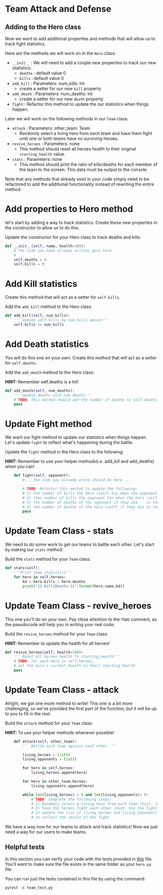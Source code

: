 # Team Attack and Defense

## Adding to the Hero class

Now we want to add additional properties and methods that will allow us to track fight statistics.

Here are the methods we will work on in the `Hero` class:

- `__init__` : We will need to add a couple new properties to track our new statistics:
    - `deaths` : default value 0
    - `kills` : default value 0
- `add_kill` : Parameters: num_kills: Int
    - create a setter for our new `kill` property
- `add_death` : Parameters: num_deaths: Int
    - create a setter for our new `death` property
- `fight` : Refactor this method to update the our statistics when things happen.

Later we will work on the following methods in our `Team` class:

- `attack` : Parameters: other_team: Team
    - Randomly select a living hero from each team and have them fight until one or both teams have no surviving heroes.
- `revive_heroes` : Parameters: none
    - This method should reset all heroes health to their original `starting_health` value.
- `stats` : Parameters: none
    - This method should print the ratio of kills/deaths for each member of the team to the screen. This data must be output to the console.

Note that any methods that already exist in your code simply need to be refactored to add the additional functionality instead of rewriting the entire method.

# Add properties to Hero method

let's start by adding a way to track statistics. Create these new properties in the constructor to allow us to do this.

Update the constructor for your Hero class to track deaths and kills:

```python
def __init__(self, name, health=100):
    # The code you have already written goes here.
    # ...
    self.deaths = 0
    self.kills = 0
```

# Add Kill statistics

Create this method that will act as a setter for `self.kills`.

Add the `add_kill` method to the Hero class:

```python
def add_kill(self, num_kills):
    ''' Update self.kills by num_kills amount'''
    self.kills += num_kills
```

# Add Death statistics

You will do this one on your own. Create this method that will act as a setter for `self.deaths`.

Add the `add_death` method to the Hero class:

**HINT:** Remember self.deaths is a Int!

```python
def add_death(self, num_deaths):
    ''' Update deaths with num_deaths'''
    # TODO: This method should add the number of deaths to self.deaths
    pass
```

# Update Fight method

We want our fight method to update our statistics when things happen. Let's update `fight` to reflect what's happening during the battle.

Update the `fight` method in the Hero class to the following:

**HINT:** Remember to use your helper methods(i.e. add_kill and add_deaths) when you can!

```python
    def fight(self, opponent):
        #... The code you already wrote should be here ...

        # TODO: Refactor this method to update the following:
        # 1) the number of kills the hero (self) has when the opponent dies.
        # 2) then number of kills the opponent has when the hero (self) dies
        # 3) the number of deaths of the opponent if they die    in the fight
        # 4) the number of deaths of the hero (self) if they die in the fight
        pass
```

# Update Team Class - stats

We need to do some work to get our teams to battle each other. Let's start by making our `stats` method:

Build the `stats` method for your `Team` class:

```Python
def stats(self):
    '''Print team statistics'''
    for hero in self.heroes:
        kd = hero.kills / hero.deaths
        print("{} Kill/Deaths:{}".format(hero.name,kd))
```

# Update Team Class - revive_heroes

This one you'll do on your own. Pay close attention to the `TODO` comment, as the pseudocode will help you in writing your real code:

Build the `revive_heroes` method for your `Team` class:

**HINT:** Remember to update the health for all heroes!

```python
def revive_heroes(self, health=100):
    ''' Reset all heroes health to starting_health'''
    # TODO: for each hero in self.heroes,
    # set the hero's current_health to their starting_health
    pass
```

# Update Team Class - attack

Alright, we got one more method to write! This one is a bit more challenging, so we've provided the first part of the function, but it will be up to you to fill in the rest:

Build the `attack` method for your `Team` class:

**HINT:** To use your helper methods whenever possible!

```python
    def attack(self, other_team):
        ''' Battle each team against each other.'''

        living_heroes = list()
        living_opponents = list()

        for hero in self.heroes:
            living_heroes.append(hero)

        for hero in other_team.heroes:
            living_opponents.append(hero)

        while len(living_heroes) > 0 and len(living_opponents)> 0:
            # TODO: Complete the following steps:
            # 1) Randomly select a living hero from each team (hint: look up what random.choice does)
            # 2) have the heroes fight each other (Hint: Use the fight method in the Hero class.)
            # 3) update the list of living_heroes and living_opponents
            # to reflect the result of the fight

```

We have a way now for our teams to attack and track statistics! Now we just need a way for our users to make teams.

## Helpful tests

In this section you can verify your code with the tests provided in [this](https://github.com/Tech-at-DU/Superhero-Team-Dueler/blob/master/team_test.py) file. You'll want to make sure the file exists in the same folder as your `hero.py` file.

You can run just the tests contained in this file by using the command:

```
pytest -x team_test.py
```
